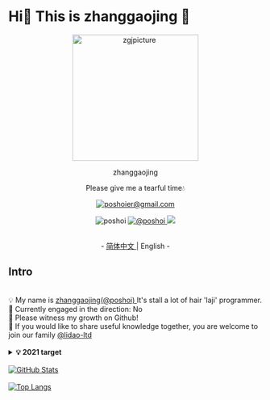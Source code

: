 # Hi👋 This is zhanggaojing 👋

<p align="center">
   <img width="250px"src="https://c-ssl.duitang.com/uploads/item/201702/18/20170218214611_xamfN.thumb.1000_0.jpeg" align="center" alt="zgjpicture"/>
   <p align="center">zhanggaojing</p>
   <p align="center">Please give me a tearful time💧</p>
   <p align="center"> 
      <a href="mailto:poshoier@gmail.com">
        <img alt="poshoier@gmail.com" src="https://img.shields.io/badge/poshoier@gmail.com-c14438?style=flat&logo=Gmail&logoColor=white&link=mailto:poshoier@gmail.com" />     
       </a>
   <p align="center"> <img src=https://komarev.com/ghpvc/?username=poshoi alt=poshoi /> 
      <a href="https://github.com/poshoi">
        <img alt="@poshoi" src="https://img.shields.io/badge/-organization:lidao-grey?style=flat&logo=github&logoColor=white&link=https://github.com/lidao-ltd/" />     
       </a>
       <a href="https://github.com/poshoi">
          <img src=https://img.shields.io/github/followers/poshoi?style=social> 
      </a>
   </p>

</p>
<p align="center"><br>-  <a href="README.md"> 简体中文 </a>  |   English  -


## Intro

</br>
💡 My name is <a href="https://github.com/poshoi"> zhanggaojing(@poshoi) </a>  It's stall a lot of hair 'laji' programmer.</br>
🐣 Currently engaged in the direction: No </br>
🤭 Please witness my growth on Github! </br>
🤩 If you would like to share useful knowledge together, you are welcome to join our family <a href="https://github.com/lidao-ltd"> @lidao-ltd </a> </br>
</br>
<details>
  <summary><b> 💡 2021 target</b></summary>
    1. get postgraduate student </br>
    2. Have a good body</br>
    3. Stick to some fun items on GitHub and make it!</br>
    4. Complete the NAS part of Homeassistant.</br>
</details>
</br>
<a href="https://github.com/poshoi">
  <img align="center" alt="GitHub Stats" src="https://github-readme-stats.vercel.app/api?username=poshoi&theme=tokyonight&show_icons=true&include_all_commits=true" />
</a>
</br>
</br>
<a href="https://github.com/poshoi">
  <img align="center" alt="Top Langs" src="https://github-readme-stats.vercel.app/api/top-langs/?username=poshoi&layout=compact" />
</a>

